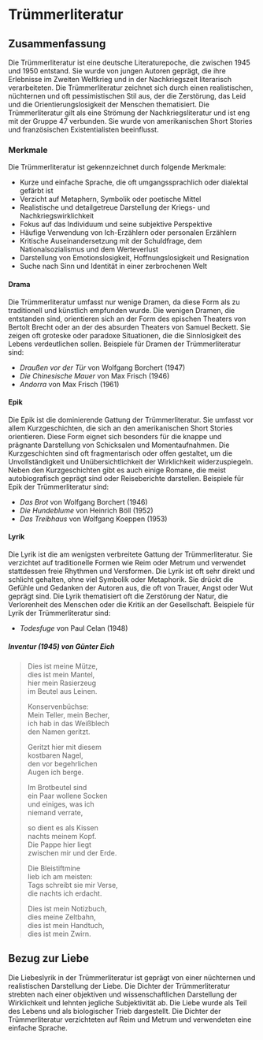 # Trümmerliteratur

## Zusammenfassung

Die Trümmerliteratur ist eine deutsche Literaturepoche, die zwischen 1945 und 1950 entstand. Sie wurde von jungen Autoren geprägt, die ihre Erlebnisse im Zweiten Weltkrieg und in der Nachkriegszeit literarisch verarbeiteten. Die Trümmerliteratur zeichnet sich durch einen realistischen, nüchternen und oft pessimistischen Stil aus, der die Zerstörung, das Leid und die Orientierungslosigkeit der Menschen thematisiert. Die Trümmerliteratur gilt als eine Strömung der Nachkriegsliteratur und ist eng mit der Gruppe 47 verbunden. Sie wurde von amerikanischen Short Stories und französischen Existentialisten beeinflusst.

### Merkmale 

Die Trümmerliteratur ist gekennzeichnet durch folgende Merkmale:

- Kurze und einfache Sprache, die oft umgangssprachlich oder dialektal gefärbt ist
- Verzicht auf Metaphern, Symbolik oder poetische Mittel
- Realistische und detailgetreue Darstellung der Kriegs- und Nachkriegswirklichkeit
- Fokus auf das Individuum und seine subjektive Perspektive
- Häufige Verwendung von Ich-Erzählern oder personalen Erzählern
- Kritische Auseinandersetzung mit der Schuldfrage, dem Nationalsozialismus und dem Werteverlust
- Darstellung von Emotionslosigkeit, Hoffnungslosigkeit und Resignation
- Suche nach Sinn und Identität in einer zerbrochenen Welt

#### Drama

Die Trümmerliteratur umfasst nur wenige Dramen, da diese Form als zu traditionell und künstlich empfunden wurde. Die wenigen Dramen, die entstanden sind, orientieren sich an der Form des epischen Theaters von Bertolt Brecht oder an der des absurden Theaters von Samuel Beckett. Sie zeigen oft groteske oder paradoxe Situationen, die die Sinnlosigkeit des Lebens verdeutlichen sollen. Beispiele für Dramen der Trümmerliteratur sind:

- *Draußen vor der Tür* von Wolfgang Borchert (1947)
- *Die Chinesische Mauer* von Max Frisch (1946)
- *Andorra* von Max Frisch (1961)

#### Epik

Die Epik ist die dominierende Gattung der Trümmerliteratur. Sie umfasst vor allem Kurzgeschichten, die sich an den amerikanischen Short Stories orientieren. Diese Form eignet sich besonders für die knappe und prägnante Darstellung von Schicksalen und Momentaufnahmen. Die Kurzgeschichten sind oft fragmentarisch oder offen gestaltet, um die Unvollständigkeit und Unübersichtlichkeit der Wirklichkeit widerzuspiegeln. Neben den Kurzgeschichten gibt es auch einige Romane, die meist autobiografisch geprägt sind oder Reiseberichte darstellen. Beispiele für Epik der Trümmerliteratur sind:

- *Das Brot* von Wolfgang Borchert (1946)
- *Die Hundeblume* von Heinrich Böll (1952)
- *Das Treibhaus* von Wolfgang Koeppen (1953)

#### Lyrik

Die Lyrik ist die am wenigsten verbreitete Gattung der Trümmerliteratur. Sie verzichtet auf traditionelle Formen wie Reim oder Metrum und verwendet stattdessen freie Rhythmen und Versformen. Die Lyrik ist oft sehr direkt und schlicht gehalten, ohne viel Symbolik oder Metaphorik. Sie drückt die Gefühle und Gedanken der Autoren aus, die oft von Trauer, Angst oder Wut geprägt sind. Die Lyrik thematisiert oft die Zerstörung der Natur, die Verlorenheit des Menschen oder die Kritik an der Gesellschaft. Beispiele für Lyrik der Trümmerliteratur sind:

- *Todesfuge* von Paul Celan (1948)

##### *Inventur* (1945) von Günter Eich

> Dies ist meine Mütze,  
> dies ist mein Mantel,  
> hier mein Rasierzeug  
> im Beutel aus Leinen.
> 
> Konservenbüchse:  
> Mein Teller, mein Becher,  
> ich hab in das Weißblech  
> den Namen geritzt.
> 
> Geritzt hier mit diesem  
> kostbaren Nagel,  
> den vor begehrlichen  
> Augen ich berge.
> 
> Im Brotbeutel sind  
> ein Paar wollene Socken  
> und einiges, was ich  
> niemand verrate,
> 
> so dient es als Kissen  
> nachts meinem Kopf.  
> Die Pappe hier liegt  
> zwischen mir und der Erde.
> 
> Die Bleistiftmine  
> lieb ich am meisten:  
> Tags schreibt sie mir Verse,  
> die nachts ich erdacht.
> 
> Dies ist mein Notizbuch,  
> dies meine Zeltbahn,  
> dies ist mein Handtuch,  
> dies ist mein Zwirn.


## Bezug zur Liebe

Die Liebeslyrik in der Trümmerliteratur ist geprägt von einer nüchternen und realistischen Darstellung der Liebe. Die Dichter der Trümmerliteratur strebten nach einer objektiven und wissenschaftlichen Darstellung der Wirklichkeit und lehnten jegliche Subjektivität ab. Die Liebe wurde als Teil des Lebens und als biologischer Trieb dargestellt. Die Dichter der Trümmerliteratur verzichteten auf Reim und Metrum und verwendeten eine einfache Sprache.